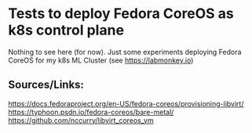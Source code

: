 # Tests to deploy Fedora CoreOS as k8s control plane
Nothing to see here (for now). Just some experiments deploying Fedora CoreOS for my k8s ML Cluster (see https://labmonkey.io)

## Sources/Links:

https://docs.fedoraproject.org/en-US/fedora-coreos/provisioning-libvirt/  
https://typhoon.psdn.io/fedora-coreos/bare-metal/  
https://github.com/nccurry/libvirt_coreos_vm
